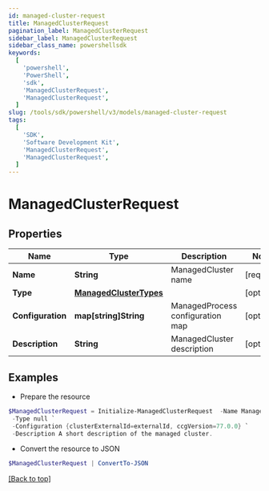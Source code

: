 ```yaml
---
id: managed-cluster-request
title: ManagedClusterRequest
pagination_label: ManagedClusterRequest
sidebar_label: ManagedClusterRequest
sidebar_class_name: powershellsdk
keywords:
  [
    'powershell',
    'PowerShell',
    'sdk',
    'ManagedClusterRequest',
    'ManagedClusterRequest',
  ]
slug: /tools/sdk/powershell/v3/models/managed-cluster-request
tags:
  [
    'SDK',
    'Software Development Kit',
    'ManagedClusterRequest',
    'ManagedClusterRequest',
  ]
---
```


# ManagedClusterRequest

## Properties

| Name | Type | Description | Notes |
| --- | --- | --- | --- |
| **Name** | **String** | ManagedCluster name | [required] |
| **Type** | [**ManagedClusterTypes**](managed-cluster-types) |  | [optional] |
| **Configuration** | **map[string]String** | ManagedProcess configuration map | [optional] |
| **Description** | **String** | ManagedCluster description | [optional] |

## Examples

- Prepare the resource

```powershell
$ManagedClusterRequest = Initialize-ManagedClusterRequest  -Name Managed Cluster Name `
 -Type null `
 -Configuration {clusterExternalId=externalId, ccgVersion=77.0.0} `
 -Description A short description of the managed cluster.
```

- Convert the resource to JSON

```powershell
$ManagedClusterRequest | ConvertTo-JSON
```

[[Back to top]](#)
